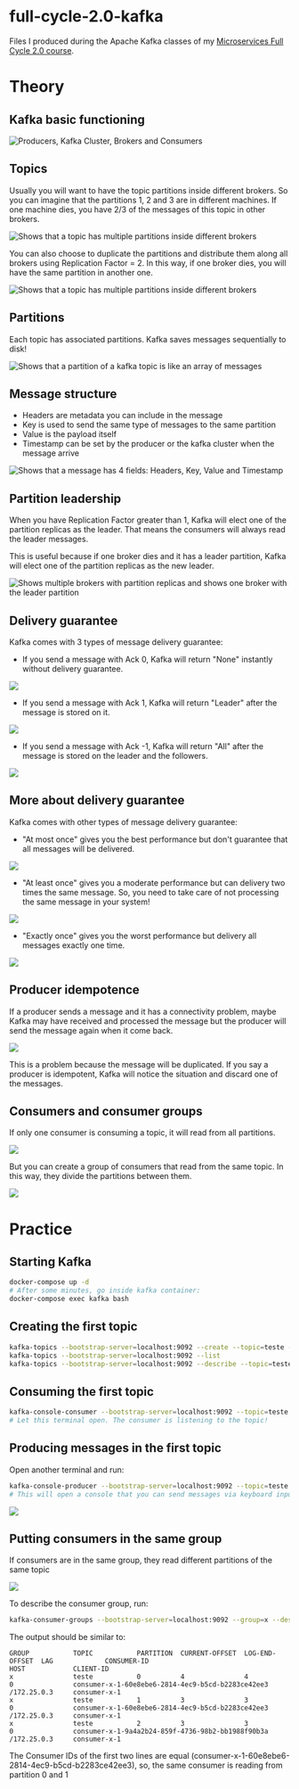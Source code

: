 # full-cycle-2.0-kafka

Files I produced during the Apache Kafka classes of my [Microservices Full Cycle 2.0 course](https://drive.google.com/file/d/1MdN-qK_8Pfg6YI3TSfSa5_2-FHmqGxEP/view?usp=sharing).

# Theory

## Kafka basic functioning

![Producers, Kafka Cluster, Brokers and Consumers](./images/kafka-basic-functioning.png)

## Topics

Usually you will want to have the topic partitions inside different brokers. So you can imagine that the partitions 1, 2 and 3 are in different machines. If one machine dies, you have 2/3 of the messages of this topic in other brokers.

![Shows that a topic has multiple partitions inside different brokers](./images/kafka-topic-partitions.png)

You can also choose to duplicate the partitions and distribute them along all brokers using Replication Factor = 2. In this way, if one broker dies, you will have the same partition in another one.

![Shows that a topic has multiple partitions inside different brokers](./images/kafka-topic-partitions-replication.png)

## Partitions

Each topic has associated partitions. Kafka saves messages sequentially to disk!

![Shows that a partition of a kafka topic is like an array of messages](./images/kafka-partition.png)

## Message structure

- Headers are metadata you can include in the message
- Key is used to send the same type of messages to the same partition
- Value is the payload itself
- Timestamp can be set by the producer or the kafka cluster when the message arrive

![Shows that a message has 4 fields: Headers, Key, Value and Timestamp](./images/kafka-message-registry.png)

## Partition leadership

When you have Replication Factor greater than 1, Kafka will elect one of the partition replicas as the leader. That means the consumers will always read the leader messages.

This is useful because if one broker dies and it has a leader partition, Kafka will elect one of the partition replicas as the new leader.

![Shows multiple brokers with partition replicas and shows one broker with the leader partition](./images/kafka-partition-leadership.png)

## Delivery guarantee

Kafka comes with 3 types of message delivery guarantee:

- If you send a message with Ack 0, Kafka will return "None" instantly without delivery guarantee.

![](./images/kafka-delivery-none.png)

- If you send a message with Ack 1, Kafka will return "Leader" after the message is stored on it.

![](./images/kafka-delivery-leader.png)

- If you send a message with Ack -1, Kafka will return "All" after the message is stored on the leader and the followers.

![](./images/kafka-delivery-leader-and-followers.png)

## More about delivery guarantee

Kafka comes with other types of message delivery guarantee:

- "At most once" gives you the best performance but don't guarantee that all messages will be delivered.

![](./images/kafka-at-most-once.png)

- "At least once" gives you a moderate performance but can delivery two times the same message. So, you need to take care of not processing the same message in your system!

![](./images/kafka-at-least-once.png)

- "Exactly once" gives you the worst performance but delivery all messages exactly one time.

![](./images/kafka-exactly-once.png)

## Producer idempotence

If a producer sends a message and it has a connectivity problem, maybe Kafka may have received and processed the message but the producer will send the message again when it come back.

![](./images/kafka-producer-idempotence.png)

This is a problem because the message will be duplicated. If you say a producer is idempotent, Kafka will notice the situation and discard one of the messages.

## Consumers and consumer groups

If only one consumer is consuming a topic, it will read from all partitions.

![](./images/kafka-consumer.png)

But you can create a group of consumers that read from the same topic. In this way, they divide the partitions between them.

![](./images/kafka-consumer-group.png)

# Practice

## Starting Kafka

```sh
docker-compose up -d
# After some minutes, go inside kafka container:
docker-compose exec kafka bash
```

## Creating the first topic

```sh
kafka-topics --bootstrap-server=localhost:9092 --create --topic=teste --partitions=3
kafka-topics --bootstrap-server=localhost:9092 --list
kafka-topics --bootstrap-server=localhost:9092 --describe --topic=teste
```

## Consuming the first topic

```sh
kafka-console-consumer --bootstrap-server=localhost:9092 --topic=teste
# Let this terminal open. The consumer is listening to the topic!
```

## Producing messages in the first topic

Open another terminal and run:

```sh
kafka-console-producer --bootstrap-server=localhost:9092 --topic=teste
# This will open a console that you can send messages via keyboard input
```

![](./images/kafka-consuming-topic.gif)

## Putting consumers in the same group

If consumers are in the same group, they read different partitions of the same topic

![](./images/kafka-consumer-groups.gif)

To describe the consumer group, run:

```sh
kafka-consumer-groups --bootstrap-server=localhost:9092 --group=x --describe
```

The output should be similar to:

```
GROUP           TOPIC           PARTITION  CURRENT-OFFSET  LOG-END-OFFSET  LAG             CONSUMER-ID                                       HOST            CLIENT-ID
x               teste           0          4               4               0               consumer-x-1-60e8ebe6-2814-4ec9-b5cd-b2283ce42ee3 /172.25.0.3     consumer-x-1
x               teste           1          3               3               0               consumer-x-1-60e8ebe6-2814-4ec9-b5cd-b2283ce42ee3 /172.25.0.3     consumer-x-1
x               teste           2          3               3               0               consumer-x-1-9a4a2b24-859f-4736-98b2-bb1988f90b3a /172.25.0.3     consumer-x-1
```

The Consumer IDs of the first two lines are equal (consumer-x-1-60e8ebe6-2814-4ec9-b5cd-b2283ce42ee3), so, the same consumer is reading from partition 0 and 1

